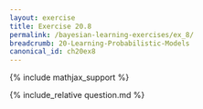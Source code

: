 ```yaml
---
layout: exercise
title: Exercise 20.8
permalink: /bayesian-learning-exercises/ex_8/
breadcrumb: 20-Learning-Probabilistic-Models
canonical_id: ch20ex8
---
```


{% include mathjax_support %}
<div id="hiddden">{% include_relative question.md %}</div>